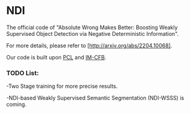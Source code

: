 # NDI
The official code of "Absolute Wrong Makes Better: Boosting Weakly Supervised Object Detection via Negative Deterministic Information".

For more details, please refer to [http://arxiv.org/abs/2204.10068].

Our code is built upon [PCL](https://github.com/ppengtang/pcl.pytorch) and [IM-CFB](https://github.com/BlazersForever/IM-CFB).
### TODO List:
-Two Stage training for more precise results.

-NDI-based Weakly Supervised Semantic Segmentation (NDI-WSSS) is coming.
